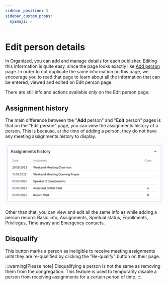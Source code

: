```yaml
---
sidebar_position: 3
sidebar_custom_props: 
  myEmoji: ✏️
---
```


# Edit person details

In Organized, you can add and manage details for each publisher. Editing this information is quite easy, since the page looks exactly like [Add person](./add-person) page. In order to not duplicate the same information on this page, we encourage you to read that page to learn about all the information that can be entered, viewed and edited on Edit person page.

There are still info and actions available only on the Edit person page:

## Assignment history

The main difference between the "**Add** person" and "**Edit** person" pages is that on the "Edit person" page, you can view the assignments history of a person. This is because, at the time of adding a person, they do not have any meeting assignments history to display.

![Assignments history](./img/assignment-history-person.png)

Other than that, you can view and edit all the same info as while adding a person record: Basic info, Assignments, Spiritual status, Enrollments, Privileges, Time away and Emergency contacts.

## Disqualify

This button marks a person as ineligible to receive meeting assignments until they are re-qualified by clicking the "Re-qualify" button on their page. 

:::warning[Please note]
Disqualifying a person is not the same as removing them from the congregation. This feature is used to temporarily disable a person from receiving assignments for a certain period of time.
:::
